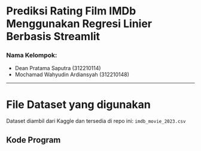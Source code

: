 # Prediksi Rating Film IMDb Menggunakan Regresi Linier Berbasis Streamlit

### Nama Kelompok:
- Dean Pratama Saputra (312210114)
- Mochamad Wahyudin Ardiansyah (312210148)
---
# File Dataset yang digunakan
Dataset diambil dari Kaggle dan tersedia di repo ini: `imdb_movie_2023.csv`

## Kode Program
